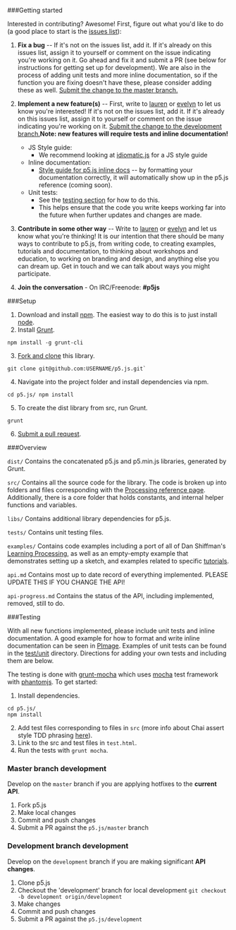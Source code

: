 ###Getting started

Interested in contributing? Awesome! First, figure out what you'd like to do (a good place to start is the [issues list](https://github.com/lmccart/p5.js/issues)):

1. **Fix a bug** -- If it's not on the issues list, add it. If it's already on this issues list, assign it to yourself or comment on the issue indicating you're working on it. Go ahead and fix it and submit a PR (see below for instructions for getting set up for development). We are also in the process of adding unit tests and more inline documentation, so if the function you are fixing doesn't have these, please consider adding these as well. [Submit the change to the master branch.](https://github.com/lmccart/p5.js/wiki/Development#master-branch-development)

2. **Implement a new feature(s)** -- First, write to [lauren](mailto:laurmccarthy@gmail.com) or [evelyn](mailto:evhan55@gmail.com) to let us know you're interested! If it's not on the issues list, add it. If it's already on this issues list, assign it to yourself or comment on the issue indicating you're working on it. [Submit the change to the development branch.](https://github.com/lmccart/p5.js/wiki/Development#development-branch-development)__Note: new features will require tests and inline documentation!__
    - JS Style guide:
        - We recommend looking at [idiomatic.js](https://github.com/rwaldron/idiomatic.js/) for a JS style guide
    - Inline documentation:
        - [Style guide for p5.js inline docs](https://github.com/lmccart/p5.js/wiki/Inline-documentation) -- by formatting your documentation correctly, it will automatically show up in the p5.js reference (coming soon).
    - Unit tests:
        - See the [testing section](https://github.com/lmccart/p5.js/wiki/Development#wiki-testing) for how to do this.
        - This helps ensure that the code you write keeps working far into the future when further updates and changes are made.
3. **Contribute in some other way** -- Write to [lauren](mailto:laurmccarthy@gmail.com) or [evelyn](mailto:evhan55@gmail.com) and let us know what you're thinking! It is our intention that there should be many ways to contribute to p5.js, from writing code, to creating examples, tutorials and documentation, to thinking about workshops and education, to working on branding and design, and anything else you can dream up. Get in touch and we can talk about ways you might participate.

4. **Join the conversation** - On IRC/Freenode: **#p5js**

###Setup

1. Download and install [npm](https://npmjs.org/). The easiest way to do this is to just install [node](http://nodejs.org/).
2. Install [Grunt](http://gruntjs.com/getting-started). 
```
npm install -g grunt-cli
```
3. [Fork and clone](https://help.github.com/articles/fork-a-repo) this library. 
```
git clone git@github.com:USERNAME/p5.js.git`
```
4. Navigate into the project folder and install dependencies via npm.
```
cd p5.js/ npm install
```
5. To create the dist library from src, run Grunt. 
```
grunt
```
6. [Submit a pull request](https://help.github.com/articles/creating-a-pull-request).

###Overview

`dist/` Contains the concatenated p5.js and p5.min.js libraries, generated by Grunt.

`src/` Contains all the source code for the library. The code is broken up into folders and files corresponding with the [Processing reference page](http://processing.org/reference/). Additionally, there is a core folder that holds constants, and internal helper functions and variables.

`libs/` Contains additional library dependencies for p5.js.

`tests/` Contains unit testing files.

`examples/` Contains code examples including a port of all of Dan Shiffman's [Learning Processing](learningprocessing.com), as well as an empty-empty example that demonstrates setting up a sketch, and examples related to specific [tutorials](https://github.com/lmccart/p5.js/wiki/Tutorials).

`api.md` Contains most up to date record of everything implemented. PLEASE UPDATE THIS IF YOU CHANGE THE API!

`api-progress.md` Contains the status of the API, including implemented, removed, still to do.

###Testing

With all new functions implemented, please include unit tests and inline documentation. A good example for how to format and write inline documentation can be seen in [PImage](https://github.com/lmccart/p5.js/blob/master/src/image/image.js). Examples of unit tests can be found in the [test/unit](https://github.com/lmccart/p5.js/tree/master/test/unit) directory. Directions for adding your own tests and including them are below.

The testing is done with [grunt-mocha](https://github.com/kmiyashiro/grunt-mocha) which uses [mocha](http://visionmedia.github.io/mocha/) test framework with [phantomjs](http://phantomjs.org/download.html). 
To get started:

1. Install dependencies.
```
cd p5.js/
npm install
```

2. Add test files corresponding to files in `src` (more info about Chai assert style TDD phrasing [here](http://chaijs.com/api/assert/)). 
3. Link to the src and test files in `test.html`. 
4. Run the tests with `grunt mocha`.

### Master branch development

Develop on the `master` branch if you are applying hotfixes to the **current API**.

1. Fork p5.js
2. Make local changes
3. Commit and push changes
4. Submit a PR against the `p5.js/master` branch

### Development branch development

Develop on the `development` branch if you are making significant **API changes**.

1. Clone p5.js
2. Checkout the 'development' branch for local development
   `git checkout -b development origin/development`
3. Make changes
3. Commit and push changes
4. Submit a PR against the `p5.js/development`
